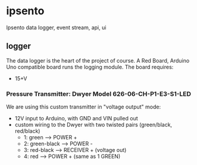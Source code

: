 # ipsento
Ipsento data logger, event stream, api, ui

## logger
The data logger is the heart of the project of course. A Red Board, Arduino Uno compatible board runs the logging module. The board requires:

- 15+V

### Pressure Transmitter: Dwyer Model 626-06-CH-P1-E3-S1-LED
We are using this custom transmitter in "voltage output" mode:

- 12V input to Arduino, with GND and VIN pulled out
- custom wiring to the Dwyer with two twisted pairs (green/black, red/black)
    + 1: green --> POWER +
    + 2: green-black --> POWER -
    + 3: red-black --> RECEIVER + (voltage out)
    + 4: red --> POWER + (same as 1 GREEN)

